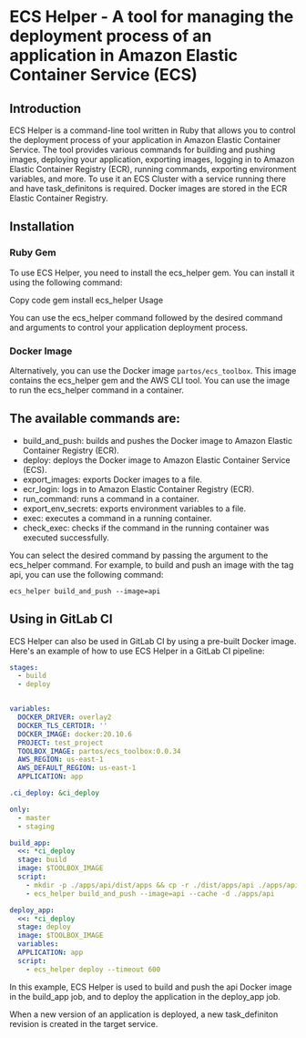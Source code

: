 # ECS Helper - A tool for managing the deployment process of an application in Amazon Elastic Container Service (ECS)

## Introduction

ECS Helper is a command-line tool written in Ruby that allows you to control the deployment process of your application
in Amazon Elastic Container Service. The tool provides various commands for building and pushing images, deploying your
application, exporting images, logging in to Amazon Elastic Container Registry (ECR), running commands, exporting
environment variables, and more. To use it an ECS Cluster with a service running there and have task_definitons is
required. Docker images are stored in the ECR Elastic Container Registry.

## Installation

### Ruby Gem

To use ECS Helper, you need to install the ecs_helper gem. You can install it using the following command:

Copy code
gem install ecs_helper
Usage

You can use the ecs_helper command followed by the desired command and arguments to control your application deployment
process.

### Docker Image

Alternatively, you can use the Docker image `partos/ecs_toolbox`. This image contains the ecs_helper gem and the AWS CLI
tool. You can use the image to run the ecs_helper command in a container.

## The available commands are:

- build_and_push: builds and pushes the Docker image to Amazon Elastic Container Registry (ECR).
- deploy: deploys the Docker image to Amazon Elastic Container Service (ECS).
- export_images: exports Docker images to a file.
- ecr_login: logs in to Amazon Elastic Container Registry (ECR).
- run_command: runs a command in a container.
- export_env_secrets: exports environment variables to a file.
- exec: executes a command in a running container.
- check_exec: checks if the command in the running container was executed successfully.

You can select the desired command by passing the argument to the ecs_helper command. For example, to build and push an
image with the tag api, you can use the following command:

`ecs_helper build_and_push --image=api`

## Using in GitLab CI

ECS Helper can also be used in GitLab CI by using a pre-built Docker image. Here's an example of how to use ECS Helper
in a GitLab CI pipeline:

```yaml
stages:
  - build
  - deploy


variables:
  DOCKER_DRIVER: overlay2
  DOCKER_TLS_CERTDIR: ''
  DOCKER_IMAGE: docker:20.10.6
  PROJECT: test_project
  TOOLBOX_IMAGE: partos/ecs_toolbox:0.0.34
  AWS_REGION: us-east-1
  AWS_DEFAULT_REGION: us-east-1
  APPLICATION: app

.ci_deploy: &ci_deploy

only:
  - master
  - staging

build_app:
  <<: *ci_deploy
  stage: build
  image: $TOOLBOX_IMAGE
  script:
    - mkdir -p ./apps/api/dist/apps && cp -r ./dist/apps/api ./apps/api/dist/apps
    - ecs_helper build_and_push --image=api --cache -d ./apps/api

deploy_app:
  <<: *ci_deploy
  stage: deploy
  image: $TOOLBOX_IMAGE
  variables:
  APPLICATION: app
  script:
    - ecs_helper deploy --timeout 600
```

In this example, ECS Helper is used to build and push the api Docker image in the build_app job, and to deploy the
application in the deploy_app job.

When a new version of an application is deployed, a new task_definiton revision is created in the target service.
